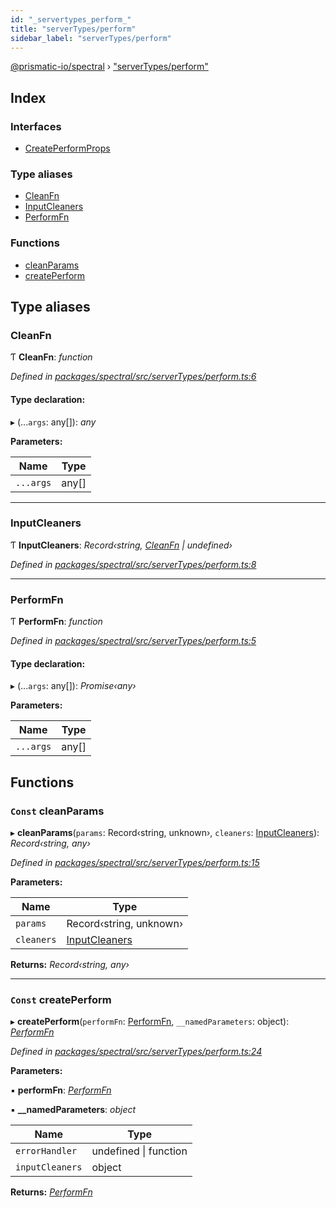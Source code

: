 ```yaml
---
id: "_servertypes_perform_"
title: "serverTypes/perform"
sidebar_label: "serverTypes/perform"
---
```


[@prismatic-io/spectral](../index.md) › ["serverTypes/perform"](_servertypes_perform_.md)

## Index

### Interfaces

* [CreatePerformProps](../interfaces/_servertypes_perform_.createperformprops.md)

### Type aliases

* [CleanFn](_servertypes_perform_.md#cleanfn)
* [InputCleaners](_servertypes_perform_.md#inputcleaners)
* [PerformFn](_servertypes_perform_.md#performfn)

### Functions

* [cleanParams](_servertypes_perform_.md#const-cleanparams)
* [createPerform](_servertypes_perform_.md#const-createperform)

## Type aliases

###  CleanFn

Ƭ **CleanFn**: *function*

*Defined in [packages/spectral/src/serverTypes/perform.ts:6](https://github.com/prismatic-io/spectral/blob/v7.6.2/packages/spectral/src/serverTypes/perform.ts#L6)*

#### Type declaration:

▸ (...`args`: any[]): *any*

**Parameters:**

Name | Type |
------ | ------ |
`...args` | any[] |

___

###  InputCleaners

Ƭ **InputCleaners**: *Record‹string, [CleanFn](_servertypes_perform_.md#cleanfn) | undefined›*

*Defined in [packages/spectral/src/serverTypes/perform.ts:8](https://github.com/prismatic-io/spectral/blob/v7.6.2/packages/spectral/src/serverTypes/perform.ts#L8)*

___

###  PerformFn

Ƭ **PerformFn**: *function*

*Defined in [packages/spectral/src/serverTypes/perform.ts:5](https://github.com/prismatic-io/spectral/blob/v7.6.2/packages/spectral/src/serverTypes/perform.ts#L5)*

#### Type declaration:

▸ (...`args`: any[]): *Promise‹any›*

**Parameters:**

Name | Type |
------ | ------ |
`...args` | any[] |

## Functions

### `Const` cleanParams

▸ **cleanParams**(`params`: Record‹string, unknown›, `cleaners`: [InputCleaners](_servertypes_perform_.md#inputcleaners)): *Record‹string, any›*

*Defined in [packages/spectral/src/serverTypes/perform.ts:15](https://github.com/prismatic-io/spectral/blob/v7.6.2/packages/spectral/src/serverTypes/perform.ts#L15)*

**Parameters:**

Name | Type |
------ | ------ |
`params` | Record‹string, unknown› |
`cleaners` | [InputCleaners](_servertypes_perform_.md#inputcleaners) |

**Returns:** *Record‹string, any›*

___

### `Const` createPerform

▸ **createPerform**(`performFn`: [PerformFn](_servertypes_perform_.md#performfn), `__namedParameters`: object): *[PerformFn](_servertypes_perform_.md#performfn)*

*Defined in [packages/spectral/src/serverTypes/perform.ts:24](https://github.com/prismatic-io/spectral/blob/v7.6.2/packages/spectral/src/serverTypes/perform.ts#L24)*

**Parameters:**

▪ **performFn**: *[PerformFn](_servertypes_perform_.md#performfn)*

▪ **__namedParameters**: *object*

Name | Type |
------ | ------ |
`errorHandler` | undefined &#124; function |
`inputCleaners` | object |

**Returns:** *[PerformFn](_servertypes_perform_.md#performfn)*
